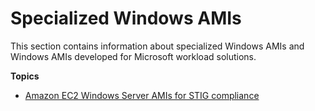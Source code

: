 # Specialized Windows AMIs<a name="ami-windows-specialized"></a>

This section contains information about specialized Windows AMIs and Windows AMIs developed for Microsoft workload solutions\.

**Topics**
+ [Amazon EC2 Windows Server AMIs for STIG compliance](ami-windows-stig.md)

